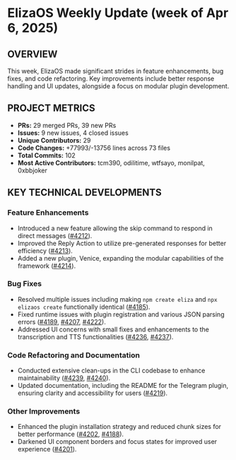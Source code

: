 # ElizaOS Weekly Update (week of Apr 6, 2025)

## OVERVIEW 
This week, ElizaOS made significant strides in feature enhancements, bug fixes, and code refactoring. Key improvements include better response handling and UI updates, alongside a focus on modular plugin development.

## PROJECT METRICS
- **PRs:** 29 merged PRs, 39 new PRs
- **Issues:** 9 new issues, 4 closed issues
- **Unique Contributors:** 29
- **Code Changes:** +77993/-13756 lines across 73 files
- **Total Commits:** 102
- **Most Active Contributors:** tcm390, odilitime, wtfsayo, monilpat, 0xbbjoker

## KEY TECHNICAL DEVELOPMENTS

### Feature Enhancements
- Introduced a new feature allowing the skip command to respond in direct messages ([#4212](https://github.com/elizaos/eliza/pull/4212)).
- Improved the Reply Action to utilize pre-generated responses for better efficiency ([#4213](https://github.com/elizaos/eliza/pull/4213)).
- Added a new plugin, Venice, expanding the modular capabilities of the framework ([#4214](https://github.com/elizaos/eliza/pull/4214)).

### Bug Fixes
- Resolved multiple issues including making `npm create eliza` and `npx elizaos create` functionally identical ([#4185](https://github.com/elizaos/eliza/pull/4185)).
- Fixed runtime issues with plugin registration and various JSON parsing errors ([#4189](https://github.com/elizaos/eliza/pull/4189), [#4207](https://github.com/elizaos/eliza/pull/4207), [#4222](https://github.com/elizaos/eliza/pull/4222)).
- Addressed UI concerns with small fixes and enhancements to the transcription and TTS functionalities ([#4236](https://github.com/elizaos/eliza/pull/4236), [#4237](https://github.com/elizaos/eliza/pull/4237)).

### Code Refactoring and Documentation
- Conducted extensive clean-ups in the CLI codebase to enhance maintainability ([#4239](https://github.com/elizaos/eliza/pull/4239), [#4240](https://github.com/elizaos/eliza/pull/4240)).
- Updated documentation, including the README for the Telegram plugin, ensuring clarity and accessibility for users ([#4219](https://github.com/elizaos/eliza/pull/4219)).

### Other Improvements
- Enhanced the plugin installation strategy and reduced chunk sizes for better performance ([#4202](https://github.com/elizaos/eliza/pull/4202), [#4188](https://github.com/elizaos/eliza/pull/4188)).
- Darkened UI component borders and focus states for improved user experience ([#4201](https://github.com/elizaos/eliza/pull/4201)).